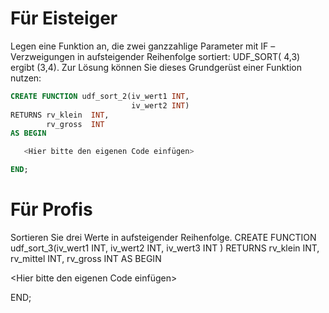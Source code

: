 # Für Eisteiger
Legen eine Funktion an, die zwei ganzzahlige Parameter mit IF –Verzweigungen in aufsteigender Reihenfolge sortiert: UDF_SORT( 4,3) ergibt (3,4).
Zur Lösung können Sie dieses Grundgerüst einer Funktion nutzen:

```SQL
CREATE FUNCTION udf_sort_2(iv_wert1 INT,
                           iv_wert2 INT)
RETURNS rv_klein  INT,
        rv_gross  INT
AS BEGIN

   <Hier bitte den eigenen Code einfügen>

END;
```

# Für Profis
Sortieren Sie drei Werte in aufsteigender Reihenfolge.
CREATE FUNCTION udf_sort_3(iv_wert1 INT,
                           iv_wert2 INT,
                           iv_wert3 INT )
RETURNS rv_klein  INT,
        rv_mittel INT,
        rv_gross  INT
AS BEGIN

   <Hier bitte den eigenen Code einfügen>

END;

